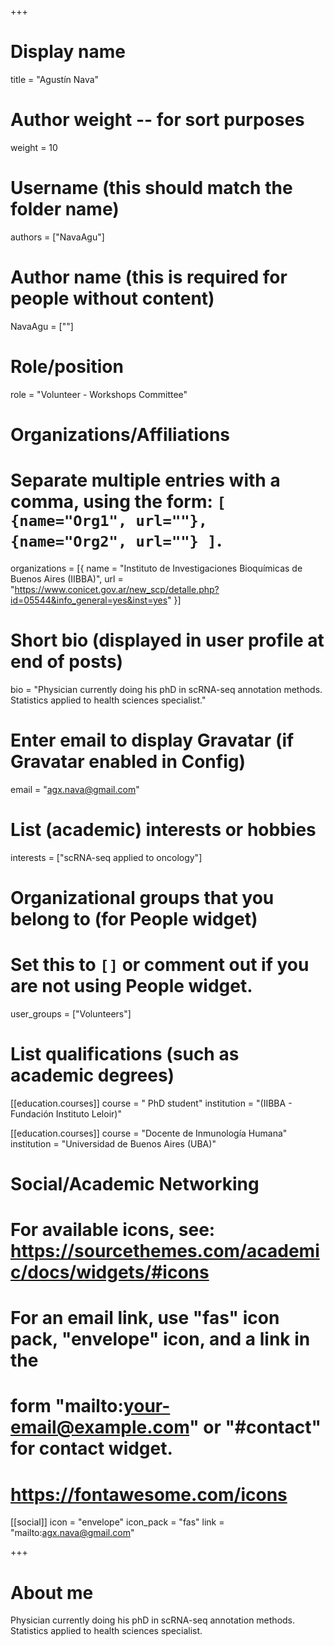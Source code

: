 +++
# Display name
title = "Agustín Nava"

# Author weight -- for sort purposes
weight = 10

# Username (this should match the folder name)
authors = ["NavaAgu"]

# Author name (this is required for people without content)
NavaAgu = [""]

# Role/position
role = "Volunteer - Workshops Committee"

# Organizations/Affiliations
#   Separate multiple entries with a comma, using the form: `[ {name="Org1", url=""}, {name="Org2", url=""} ]`.
organizations = [{ name = "Instituto de Investigaciones Bioquímicas de Buenos Aires (IIBBA)", url = "https://www.conicet.gov.ar/new_scp/detalle.php?id=05544&info_general=yes&inst=yes" }]

# Short bio (displayed in user profile at end of posts)
bio = "Physician currently doing his phD in scRNA-seq annotation methods. Statistics applied to health sciences specialist."

# Enter email to display Gravatar (if Gravatar enabled in Config)
email = "agx.nava@gmail.com"

# List (academic) interests or hobbies
interests = ["scRNA-seq applied to oncology"]

# Organizational groups that you belong to (for People widget)
#   Set this to `[]` or comment out if you are not using People widget.
user_groups = ["Volunteers"]

# List qualifications (such as academic degrees)

[[education.courses]]
course = " PhD student"
institution = "(IIBBA - Fundación Instituto Leloir)"

[[education.courses]]
course = "Docente de Inmunología Humana"
institution = "Universidad de Buenos Aires (UBA)"


# Social/Academic Networking
# For available icons, see: https://sourcethemes.com/academic/docs/widgets/#icons
#   For an email link, use "fas" icon pack, "envelope" icon, and a link in the
#   form "mailto:your-email@example.com" or "#contact" for contact widget.
#   https://fontawesome.com/icons

[[social]]
  icon = "envelope"
  icon_pack = "fas"
  link = "mailto:agx.nava@gmail.com"


+++

# About me 
Physician currently doing his phD in scRNA-seq annotation methods. Statistics applied to health sciences specialist.